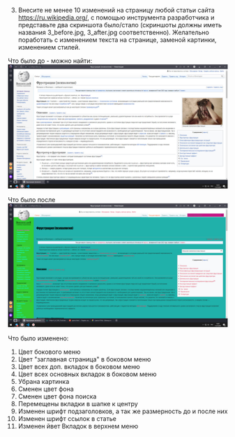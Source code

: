 3. Внесите не менее 10 изменений на страницу любой статьи сайта https://ru.wikipedia.org/, с помощью инструмента разработчика и представьте два скриншота было/стало (скриншоты должны иметь названия 3_before.jpg, 3_after.jpg соответственно). Желательно поработать с изменением текста на странице, заменой картинки, изменением стилей.

Что было до - можно найти:
![вот в этом файле](3_before.jpg)

Что было после
![вот в этом файле](3_after.jpg)

Что было изменено:
1. Цвет бокового меню
2. Цвет "заглавная страница" в боковом меню
3. Цвет всех доп. вкладок в боковом меню
4. Цвет всех основных вкладок в боковом меню
5. Убрана картинка
6. Сменен цвет фона
7. Сменен цвет фона поиска
8. Перемещены вкладки в шапке к центру
9. Изменен шрифт подзаголовков, а так же размерность до и после них
10. Изменен шрифт ссылок в статье
11. Изменен йвет Вкладок в верхнем меню